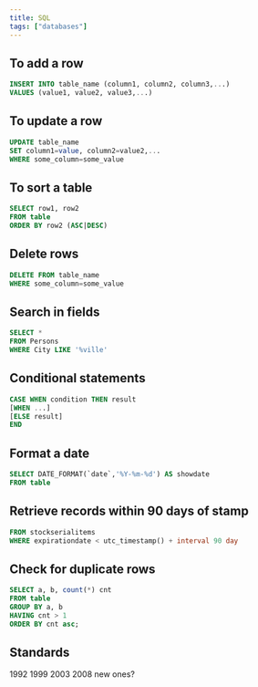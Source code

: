 ```yaml
---
title: SQL
tags: ["databases"]
---
```


## To add a row

```sql
INSERT INTO table_name (column1, column2, column3,...)
VALUES (value1, value2, value3,...)
```

## To update a row

```sql
UPDATE table_name
SET column1=value, column2=value2,...
WHERE some_column=some_value
```

To sort a table
---------------

```sql
SELECT row1, row2
FROM table
ORDER BY row2 (ASC|DESC)
```

Delete rows
-----------

```sql
DELETE FROM table_name
WHERE some_column=some_value
```

Search in fields
----------------

```sql
SELECT *
FROM Persons
WHERE City LIKE '%ville'
```

Conditional statements
----------------------

```sql
CASE WHEN condition THEN result
[WHEN ...]
[ELSE result]
END
```

Format a date
-------------

```sql
SELECT DATE_FORMAT(`date`,'%Y-%m-%d') AS showdate 
FROM table
```

Retrieve records within 90 days of stamp
----------------------------------------

```sql
FROM stockserialitems
WHERE expirationdate < utc_timestamp() + interval 90 day
```

Check for duplicate rows
------------------------

```sql
SELECT a, b, count(*) cnt 
FROM table
GROUP BY a, b 
HAVING cnt > 1
ORDER BY cnt asc;
```

Standards
---------

1992
1999
2003
2008
new ones?

